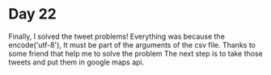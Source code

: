 # Day 22

Finally, I solved the tweet problems!
Everything was because the encode('utf-8'), It must be part of the arguments of the csv file.
Thanks to some friend that help me to solve the problem
The next step is to take those tweets and put them in google maps api.




